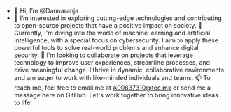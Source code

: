- 👋 Hi, I’m @Dannaranja
- 👀 I’m interested in exploring cutting-edge technologies and contributing to open-source projects that have a positive impact on society.
🌱 Currently, I'm diving into the world of machine learning and artificial intelligence, with a special focus on cybersecurity. I aim to apply these powerful tools to solve real-world problems and enhance digital security.
💞️ I'm looking to collaborate on projects that leverage technology to improve user experiences, streamline processes, and drive meaningful change. I thrive in dynamic, collaborative environments and am eager to work with like-minded individuals and teams.
📫 To reach me, feel free to email me at A00837310@tec.mx or send me a message here on GitHub. Let's work together to bring innovative ideas to life!

<!---
Dannaranja/Dannaranja is a ✨ special ✨ repository because its `README.md` (this file) appears on your GitHub profile.
You can click the Preview link to take a look at your changes.
--->
